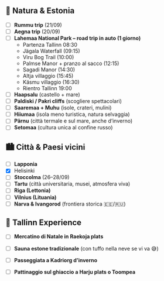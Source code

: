 ## 🌳 Natura & Estonia
- [ ] **Rummu trip** (21/09)  
- [ ] **Aegna trip** (20/09)  
- [ ] **Lahemaa National Park – road trip in auto (1 giorno)**
  - Partenza Tallinn 08:30
  - Jägala Waterfall (09:15)
  - Viru Bog Trail (10:00)
  - Palmse Manor + pranzo al sacco (12:15)
  - Sagadi Manor (14:30)
  - Altja villaggio (15:45)
  - Käsmu villaggio (16:30)
  - Rientro Tallinn 19:00
- [ ] **Haapsalu** (castello + mare)  
- [ ] **Paldiski / Pakri cliffs** (scogliere spettacolari)  
- [ ] **Saaremaa + Muhu** (isole, crateri, mulini)  
- [ ] **Hiiumaa** (isola meno turistica, natura selvaggia)  
- [ ] **Pärnu** (città termale e sul mare, anche d’inverno)  
- [ ] **Setomaa** (cultura unica al confine russo)  

## 🏙️ Città & Paesi vicini
- [ ] **Lapponia** 
- [x] Helisinki
- [ ] **Stoccolma** (26–28/09)  
- [ ] **Tartu** (città universitaria, musei, atmosfera viva)  
- [ ] **Riga (Lettonia)**  
- [ ] **Vilnius (Lituania)**  
- [ ] **Narva & Ivangorod** (frontiera storica 🇪🇪/🇷🇺)  

## 🎄 Tallinn Experience
- [ ] **Mercatino di Natale in Raekoja plats**  
- [ ] **Sauna estone tradizionale** (con tuffo nella neve se vi va 😅)  
- [ ] **Passeggiata a Kadriorg d’inverno**  
- [ ] **Pattinaggio sul ghiaccio a Harju plats o Toompea**  


